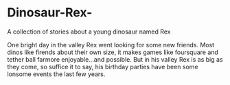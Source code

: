 # Dinosaur-Rex-
A collection of stories about a young dinosaur named Rex

One bright day in the valley Rex went looking for some new friends.
Most dinos like firends about their own size, it makes games like foursquare and tether ball farmore enjoyable...and possible.
But in his valley Rex is as big as they come, so suffice it to say, his birthday parties have been some lonsome events the last few years.
